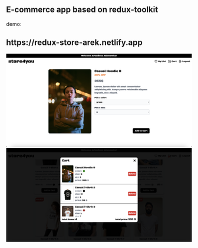<h2>E-commerce app based on redux-toolkit</h2>

demo:

<h2>https://redux-store-arek.netlify.app</h2>

<img width="1394" alt="image" src="./src/assets/images/Store1.png">
<img width="1394" alt="image" src="./src/assets/images/Store2.png">
